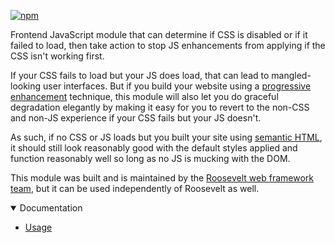 [![npm](https://img.shields.io/npm/v/check-if-css-is-disabled.svg)](https://www.npmjs.com/package/check-if-css-is-disabled)

Frontend JavaScript module that can determine if CSS is disabled or if it failed to load, then take action to stop JS enhancements from applying if the CSS isn't working first.

If your CSS fails to load but your JS does load, that can lead to mangled-looking user interfaces. But if you build your website using a [progressive enhancement](https://en.wikipedia.org/wiki/Progressive_enhancement) technique, this module will also let you do graceful degradation elegantly by making it easy for you to revert to the non-CSS and non-JS experience if your CSS fails but your JS doesn't.

As such, if no CSS or JS loads but you built your site using [semantic HTML](https://en.wikipedia.org/wiki/Semantic_HTML), it should still look reasonably good with the default styles applied and function reasonably well so long as no JS is mucking with the DOM.

This module was built and is maintained by the [Roosevelt web framework](https://rooseveltframework.org) [team](https://rooseveltframework.org/contributors.html), but it can be used independently of Roosevelt as well.

<details open>
  <summary>Documentation</summary>
  <ul>
    <li><a href="./USAGE.md">Usage</a></li>
  </ul>
</details>

